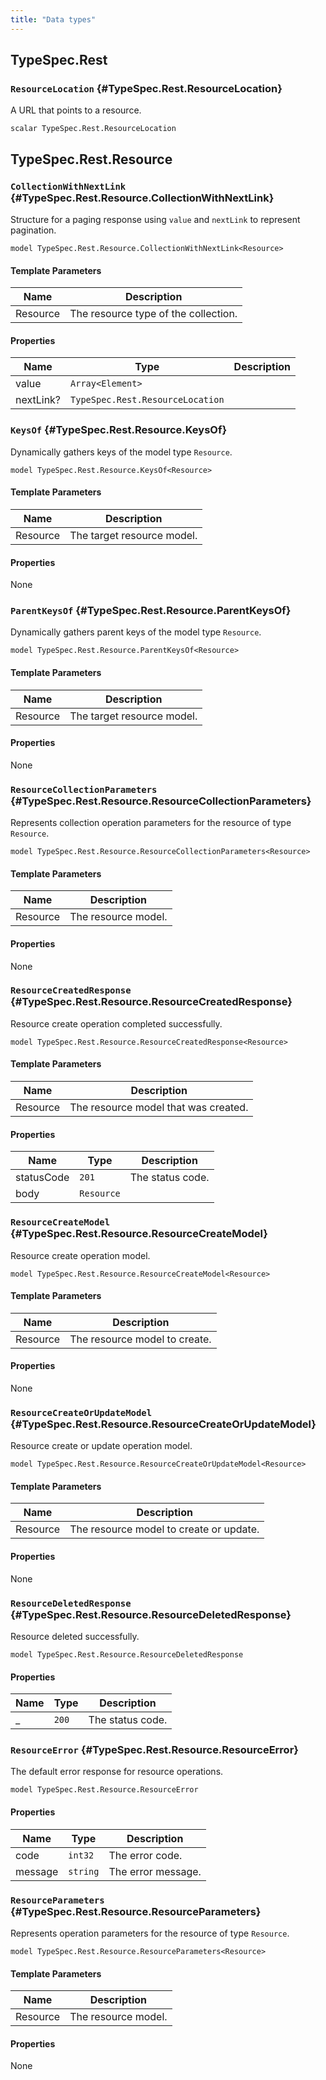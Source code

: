 ```yaml
---
title: "Data types"
---
```


## TypeSpec.Rest

### `ResourceLocation` {#TypeSpec.Rest.ResourceLocation}

A URL that points to a resource.

```typespec
scalar TypeSpec.Rest.ResourceLocation
```

## TypeSpec.Rest.Resource

### `CollectionWithNextLink` {#TypeSpec.Rest.Resource.CollectionWithNextLink}

Structure for a paging response using `value` and `nextLink` to represent pagination.

```typespec
model TypeSpec.Rest.Resource.CollectionWithNextLink<Resource>
```

#### Template Parameters

| Name     | Description                          |
| -------- | ------------------------------------ |
| Resource | The resource type of the collection. |

#### Properties

| Name      | Type                             | Description |
| --------- | -------------------------------- | ----------- |
| value     | `Array<Element>`                 |             |
| nextLink? | `TypeSpec.Rest.ResourceLocation` |             |

### `KeysOf` {#TypeSpec.Rest.Resource.KeysOf}

Dynamically gathers keys of the model type `Resource`.

```typespec
model TypeSpec.Rest.Resource.KeysOf<Resource>
```

#### Template Parameters

| Name     | Description                |
| -------- | -------------------------- |
| Resource | The target resource model. |

#### Properties

None

### `ParentKeysOf` {#TypeSpec.Rest.Resource.ParentKeysOf}

Dynamically gathers parent keys of the model type `Resource`.

```typespec
model TypeSpec.Rest.Resource.ParentKeysOf<Resource>
```

#### Template Parameters

| Name     | Description                |
| -------- | -------------------------- |
| Resource | The target resource model. |

#### Properties

None

### `ResourceCollectionParameters` {#TypeSpec.Rest.Resource.ResourceCollectionParameters}

Represents collection operation parameters for the resource of type `Resource`.

```typespec
model TypeSpec.Rest.Resource.ResourceCollectionParameters<Resource>
```

#### Template Parameters

| Name     | Description         |
| -------- | ------------------- |
| Resource | The resource model. |

#### Properties

None

### `ResourceCreatedResponse` {#TypeSpec.Rest.Resource.ResourceCreatedResponse}

Resource create operation completed successfully.

```typespec
model TypeSpec.Rest.Resource.ResourceCreatedResponse<Resource>
```

#### Template Parameters

| Name     | Description                          |
| -------- | ------------------------------------ |
| Resource | The resource model that was created. |

#### Properties

| Name       | Type       | Description      |
| ---------- | ---------- | ---------------- |
| statusCode | `201`      | The status code. |
| body       | `Resource` |                  |

### `ResourceCreateModel` {#TypeSpec.Rest.Resource.ResourceCreateModel}

Resource create operation model.

```typespec
model TypeSpec.Rest.Resource.ResourceCreateModel<Resource>
```

#### Template Parameters

| Name     | Description                   |
| -------- | ----------------------------- |
| Resource | The resource model to create. |

#### Properties

None

### `ResourceCreateOrUpdateModel` {#TypeSpec.Rest.Resource.ResourceCreateOrUpdateModel}

Resource create or update operation model.

```typespec
model TypeSpec.Rest.Resource.ResourceCreateOrUpdateModel<Resource>
```

#### Template Parameters

| Name     | Description                             |
| -------- | --------------------------------------- |
| Resource | The resource model to create or update. |

#### Properties

None

### `ResourceDeletedResponse` {#TypeSpec.Rest.Resource.ResourceDeletedResponse}

Resource deleted successfully.

```typespec
model TypeSpec.Rest.Resource.ResourceDeletedResponse
```

#### Properties

| Name | Type  | Description      |
| ---- | ----- | ---------------- |
| \_   | `200` | The status code. |

### `ResourceError` {#TypeSpec.Rest.Resource.ResourceError}

The default error response for resource operations.

```typespec
model TypeSpec.Rest.Resource.ResourceError
```

#### Properties

| Name    | Type     | Description        |
| ------- | -------- | ------------------ |
| code    | `int32`  | The error code.    |
| message | `string` | The error message. |

### `ResourceParameters` {#TypeSpec.Rest.Resource.ResourceParameters}

Represents operation parameters for the resource of type `Resource`.

```typespec
model TypeSpec.Rest.Resource.ResourceParameters<Resource>
```

#### Template Parameters

| Name     | Description         |
| -------- | ------------------- |
| Resource | The resource model. |

#### Properties

None
